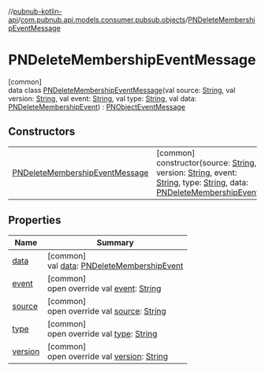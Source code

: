 //[pubnub-kotlin-api](../../../index.md)/[com.pubnub.api.models.consumer.pubsub.objects](../index.md)/[PNDeleteMembershipEventMessage](index.md)

# PNDeleteMembershipEventMessage

[common]\
data class [PNDeleteMembershipEventMessage](index.md)(val source: [String](https://kotlinlang.org/api/core/kotlin-stdlib/kotlin/-string/index.html), val version: [String](https://kotlinlang.org/api/core/kotlin-stdlib/kotlin/-string/index.html), val event: [String](https://kotlinlang.org/api/core/kotlin-stdlib/kotlin/-string/index.html), val type: [String](https://kotlinlang.org/api/core/kotlin-stdlib/kotlin/-string/index.html), val data: [PNDeleteMembershipEvent](../-p-n-delete-membership-event/index.md)) : [PNObjectEventMessage](../-p-n-object-event-message/index.md)

## Constructors

| | |
|---|---|
| [PNDeleteMembershipEventMessage](-p-n-delete-membership-event-message.md) | [common]<br>constructor(source: [String](https://kotlinlang.org/api/core/kotlin-stdlib/kotlin/-string/index.html), version: [String](https://kotlinlang.org/api/core/kotlin-stdlib/kotlin/-string/index.html), event: [String](https://kotlinlang.org/api/core/kotlin-stdlib/kotlin/-string/index.html), type: [String](https://kotlinlang.org/api/core/kotlin-stdlib/kotlin/-string/index.html), data: [PNDeleteMembershipEvent](../-p-n-delete-membership-event/index.md)) |

## Properties

| Name | Summary |
|---|---|
| [data](data.md) | [common]<br>val [data](data.md): [PNDeleteMembershipEvent](../-p-n-delete-membership-event/index.md) |
| [event](event.md) | [common]<br>open override val [event](event.md): [String](https://kotlinlang.org/api/core/kotlin-stdlib/kotlin/-string/index.html) |
| [source](source.md) | [common]<br>open override val [source](source.md): [String](https://kotlinlang.org/api/core/kotlin-stdlib/kotlin/-string/index.html) |
| [type](type.md) | [common]<br>open override val [type](type.md): [String](https://kotlinlang.org/api/core/kotlin-stdlib/kotlin/-string/index.html) |
| [version](version.md) | [common]<br>open override val [version](version.md): [String](https://kotlinlang.org/api/core/kotlin-stdlib/kotlin/-string/index.html) |
